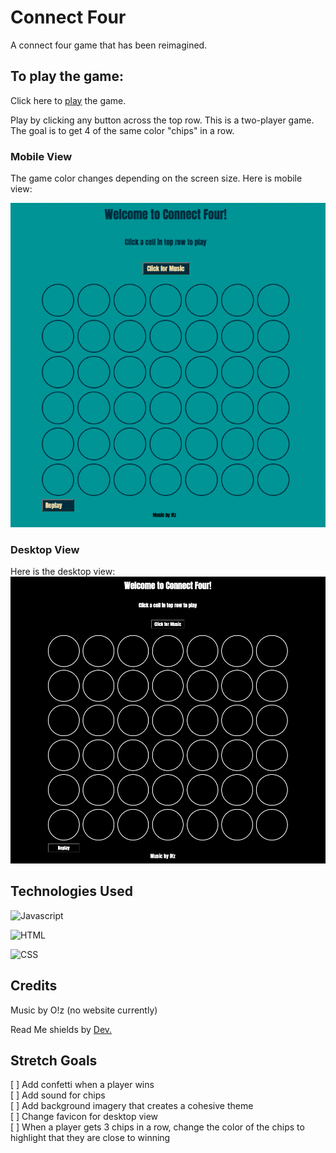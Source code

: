 # Connect Four
<!-- title & description of game 

getting started - include link and instructions

screenshots of actual game

technologies used - use badges

Stretch goals section/ice box

-->

A connect four game that has been reimagined. 

## **To play the game:**
Click here to [play](http://zuri227-connect-four.surge.sh/) the game.

Play by clicking any button across the top row. This is a two-player game. The goal is to get 4 of the same color "chips" in a row.

### **Mobile View**
The game color changes depending on the screen size. Here is mobile view:

![Mobile view of connect four game](images/Connect-Four%20Mobile%20View.png)

### **Desktop View**
Here is the desktop view:
![Desktop View of connect four game](images/Connect-Four%20Desktop%20View.png)

## **Technologies Used**
![Javascript](https://img.shields.io/badge/JavaScript-323330?style=for-the-badge&logo=javascript&logoColor=F7DF1E)

![HTML](https://img.shields.io/badge/HTML5-E34F26?style=for-the-badge&logo=html5&logoColor=white)

![CSS](https://img.shields.io/badge/CSS-239120?&style=for-the-badge&logo=css3&logoColor=white)

## **Credits**

Music by O!z (no website currently)

Read Me shields by [Dev.](https://dev.to/envoy_/150-badges-for-github-pnk)

## **Stretch Goals**
[ ] Add confetti when a player wins <br>
[ ] Add sound for chips <br>
[ ] Add background imagery that creates a cohesive theme <br>
[ ] Change favicon for desktop view <br>
[ ] When a player gets 3 chips in a row, change the color of the chips to highlight that they are close to winning